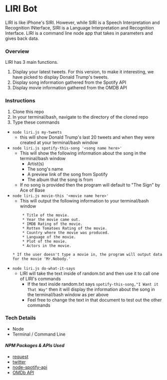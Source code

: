 # LIRI Bot

LIRI is like iPhone's SIRI. However, while SIRI is a Speech Interpretation and Recognition INterface, SIRI is a Language Interpretation and Recognition Interface. LIRI is a command line node app that takes in parameters and gives back data.

### Overview
LIRI has 3 main functions. 
1. Display your latest tweets. For this version, to make it interesting, we have picked to display Donald Trump's tweets.
2. Display song information gathered from the Spotify API
3. Display movie information gathered from the OMDB API

### Instructions
1. Clone this repo
2. In your terminal/bash, navigate to the directory of the cloned repo
3. Type these commands
  * `node liri.js my-tweets`
    * this will show Donald Trump's last 20 tweets and when they were created at your terminal/bash window
  * `node liri.js spotify-this-song '<song name here>'`
    * This will show the following information about the song in the terminal/bash window
      * Artist(s)
      * The song's name
      * A preview link of the song from Spotify
      * The album that the song is from
    * If no song is provided then the program will default to "The Sign" by Ace of Base 
  * `node liri.js movie-this '<movie name here>'`
    * This will output the following information to your terminal/bash window
      ```
       * Title of the movie.
       * Year the movie came out.
       * IMDB Rating of the movie.
       * Rotten Tomatoes Rating of the movie.
       * Country where the movie was produced.
       * Language of the movie.
       * Plot of the movie.
       * Actors in the movie.
     ```  
    * If the user doesn't type a movie in, the program will output data for the movie 'Mr.Nobody.'
  * `node liri.js do-what-it-says`
    * LIRI will take the text inside of random.txt and then use it to call one of LIRI's commands
      * If the text inside random.txt says `spotify-this-song,"I Want it That Way"` then it will display the information about the song in the terminal/bash window as per above
      * Feel free to change the text in that document to test out the other commands
     




### Tech Details
* Node
* Terminal / Command Line

#### *NPM Packages & APIs Used*
* [request](https://www.npmjs.com/package/request)
* [twitter](https://www.npmjs.com/package/twitter)
* [node-spotify-api](https://www.npmjs.com/package/node-spotify-api)
* [OMDb API](http://www.omdbapi.com/)
